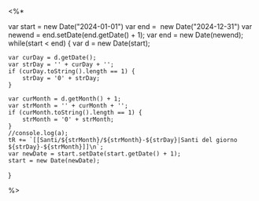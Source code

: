 <%*

var start = new Date("2024-01-01")
var end =  new Date("2024-12-31")
var newend = end.setDate(end.getDate() + 1);
var end = new Date(newend);
while(start < end)
{
	var d = new Date(start);

	var curDay = d.getDate();
	var strDay = '' + curDay + '';
	if (curDay.toString().length == 1) {
		strDay = '0' + strDay;
	} 

	var curMonth = d.getMonth() + 1;
	var strMonth = '' + curMonth + '';
	if (curMonth.toString().length == 1) {
		strMonth = '0' + strMonth;
	}
	//console.log(a);
	tR += `[[Santi/${strMonth}/${strMonth}-${strDay}|Santi del giorno ${strDay}-${strMonth}]]\n`;
	var newDate = start.setDate(start.getDate() + 1);
	start = new Date(newDate);
}

%>